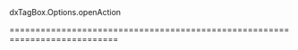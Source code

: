 <!--id-->dxTagBox.Options.openAction<!--/id-->
<!--merge--><!--/merge-->
<!--hidden--><!--/hidden-->
===========================================================================
